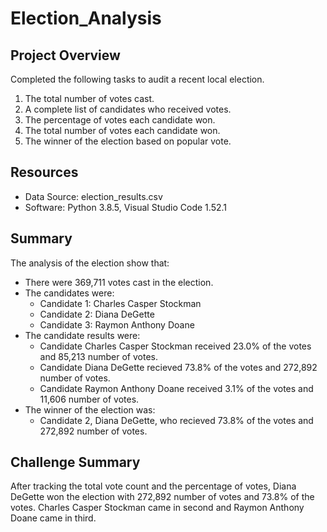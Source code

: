 # Election_Analysis

## Project Overview
Completed the following tasks to audit a recent local election.

1. The total number of votes cast.
2. A complete list of candidates who received votes.
3. The percentage of votes each candidate won.
4. The total number of votes each candidate won.
5. The winner of the election based on popular vote.

## Resources
- Data Source: election_results.csv
- Software: Python 3.8.5, Visual Studio Code 1.52.1

## Summary
The analysis of the election show that:
- There were 369,711 votes cast in the election.
- The candidates were:
   - Candidate 1: Charles Casper Stockman
   - Candidate 2: Diana DeGette
   - Candidate 3: Raymon Anthony Doane
 - The candidate results were:
   - Candidate Charles Casper Stockman received 23.0% of the votes and 85,213 number of votes.
   - Candidate Diana DeGette recieved 73.8% of the votes and 272,892 number of votes.
   - Candidate Raymon Anthony Doane received 3.1% of the votes and 11,606 number of votes.
- The winner of the election was:
    - Candidate 2, Diana DeGette, who recieved 73.8% of the votes and 272,892 number of votes.

## Challenge Summary
After tracking the total vote count and the percentage of votes, Diana DeGette won the election with 272,892 number of votes and 73.8% of the votes. Charles Casper Stockman came in second and Raymon Anthony Doane came in third.
